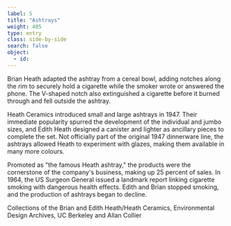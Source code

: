 ```yaml
---
label: 5
title: "Ashtrays"
weight: 405
type: entry
class: side-by-side
search: false
object:
  - id:
---
```

Brian Heath adapted the ashtray from a cereal bowl, adding notches along the rim to securely hold a cigarette while the smoker wrote or answered the phone. The V-shaped notch also extinguished a cigarette before it burned through and fell outside the ashtray.

Heath Ceramics introduced small and large ashtrays in 1947. Their immediate popularity spurred the development of the individual and jumbo sizes, and Edith Heath designed a canister and lighter as ancillary pieces to complete the set. Not officially part of the original 1947 dinnerware line, the ashtrays allowed Heath to experiment with glazes, making them available in many more colours.

Promoted as "the famous Heath ashtray," the products were the cornerstone of the company's business, making up 25 percent of sales. In 1964, the US Surgeon General issued a landmark report linking cigarette smoking with dangerous health effects. Edith and Brian stopped smoking, and the production of ashtrays began to decline.

Collections of the Brian and Edith Heath/Heath Ceramics, Environmental Design Archives, UC Berkeley and Allan Collier